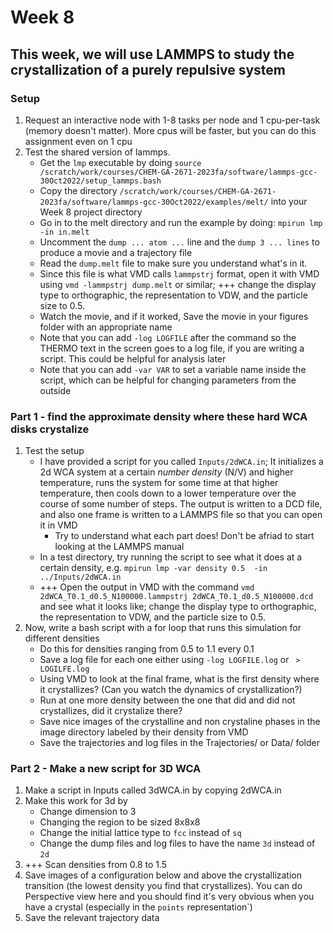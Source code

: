 # Week 8 

## This week, we will use LAMMPS to study the crystallization of a purely repulsive system

### Setup
1. Request an interactive node with 1-8 tasks per node and 1 cpu-per-task (memory doesn't matter). More cpus will be faster, but you can do this assignment even on 1 cpu
2. Test the shared version of lammps. 
	- Get the `lmp` executable by doing `source /scratch/work/courses/CHEM-GA-2671-2023fa/software/lammps-gcc-30Oct2022/setup_lammps.bash`
	- Copy the directory `/scratch/work/courses/CHEM-GA-2671-2023fa/software/lammps-gcc-30Oct2022/examples/melt/` into your Week 8 project directory
	- Go in to the melt directory and run the example by doing: `mpirun lmp -in in.melt`
	- Uncomment the `dump ... atom ...` line and the `dump 3 ... lines` to produce a movie and a trajectory file
	- Read the `dump.melt` file to make sure you understand what's in it.
	- Since this file is what VMD calls `lammpstrj` format, open it with VMD using `vmd -lammpstrj dump.melt` or similar; +++ change the display type to orthographic, the representation to VDW, and the particle size to 0.5. 
	- Watch the movie, and if it worked, Save the movie in your figures folder with an appropriate name
	- Note that you can add `-log LOGFILE` after the command so the THERMO text in the screen goes to a log file, if you are writing a script. This could be helpful for analysis later
	- Note that you can add `-var VAR` to set a variable name inside the script, which can be helpful for changing parameters from the outside

### Part 1 - find the approximate density where these hard WCA disks crystalize 
1. Test the setup
	- I have provided a script for you called `Inputs/2dWCA.in`; It initializes a 2d WCA system at a certain *number density* (N/V) and higher temperature, runs the system for some time at that higher temperature, then cools down to a lower temperature over the course of some number of steps. The output is written to a DCD file, and also one frame is written to a LAMMPS file so that you can open it in VMD
		 - Try to understand what each part does! Don't be afriad to start looking at the LAMMPS manual
	- In a test directory, try running the script to see what it does at a certain density, e.g. `mpirun lmp -var density 0.5  -in ../Inputs/2dWCA.in` 
	- +++ Open the output in VMD with the command `vmd 2dWCA_T0.1_d0.5_N100000.lammpstrj 2dWCA_T0.1_d0.5_N100000.dcd` and see what it looks like; change the display type to orthographic, the representation to VDW, and the particle size to 0.5. 
2. Now, write a bash script with a for loop that runs this simulation for different densities
	- Do this for densities ranging from 0.5 to 1.1 every 0.1
	- Save a log file for each one either using `-log LOGFILE.log` or ` > LOGILFE.log`
	- Using VMD to look at the final frame, what is the first density where it crystallizes? (Can you watch the dynamics of crystallization?)
	- Run at one more density between the one that did and did not crystallizes, did it crystalize there?
	- Save nice images of the crystalline and non crystaline phases in the image directory labeled by their density from VMD
	- Save the trajectories and log files in the Trajectories/ or Data/ folder

### Part 2 - Make a new script for 3D WCA
1. Make a script in Inputs called 3dWCA.in by copying 2dWCA.in
2. Make this work for 3d by
	- Change dimension to 3
	- Changing the region to be sized 8x8x8
	- Change the initial lattice type to `fcc` instead of `sq`
	- Change the dump files and log files to have the name `3d` instead of `2d`
3. +++ Scan densities from 0.8 to 1.5
4. Save images of a configuration below and above the crystallization transition (the lowest density you find that crystallizes). You can do Perspective view here and you should find it's very obvious when you have a crystal (especially in the `points` representation`)
5. Save the relevant trajectory data
